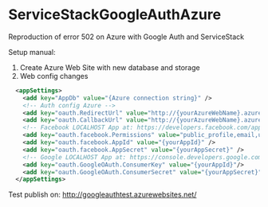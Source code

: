 # ServiceStackGoogleAuthAzure
Reproduction of error 502 on Azure with Google Auth and ServiceStack

Setup manual:
1. Create Azure Web Site with new database and storage
1. Web config changes
```XML
  <appSettings>
	<add key="AppDb" value="{Azure connection string}" />
    <!-- Auth config Azure -->
    <add key="oauth.RedirectUrl" value="http://{yourAzureWebName}.azurewebsites.net/" />
    <add key="oauth.CallbackUrl" value="http://{yourAzureWebName}.azurewebsites.net/api/auth/{0}" />
    <!-- Facebook LOCALHOST App at: https://developers.facebook.com/apps -->
    <add key="oauth.facebook.Permissions" value="public_profile,email,user_friends" />
    <add key="oauth.facebook.AppId" value="{yourAppId}" />
    <add key="oauth.facebook.AppSecret" value="{yourAppSecret}" />
    <!-- Google LOCALHOST App at: https://console.developers.google.com/project -->
    <add key="oauth.GoogleOAuth.ConsumerKey" value="{yourAppId}"/>
    <add key="oauth.GoogleOAuth.ConsumerSecret" value="{yourAppSecret}" />
  </appSettings>	
```

Test publish on: http://googleauthtest.azurewebsites.net/